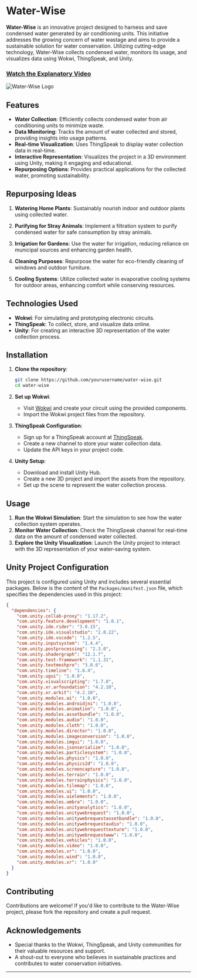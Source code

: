 # Water-Wise

**Water-Wise** is an innovative project designed to harness and save condensed water generated by air conditioning units. This initiative addresses the growing concern of water wastage and aims to provide a sustainable solution for water conservation. Utilizing cutting-edge technology, Water-Wise collects condensed water, monitors its usage, and visualizes data using Wokwi, ThingSpeak, and Unity.

### [Watch the Explanatory Video](https://drive.google.com/drive/folders/1MEBtjMRWi7La-pBMLBaFIpng1Bn89ht_?usp=drive_link)

![Water-Wise Logo](https://yourlogoimageurl.com/logo.png) <!-- Replace with your actual logo URL -->

## Features

- **Water Collection**: Efficiently collects condensed water from air conditioning units to minimize waste.
- **Data Monitoring**: Tracks the amount of water collected and stored, providing insights into usage patterns.
- **Real-time Visualization**: Uses ThingSpeak to display water collection data in real-time.
- **Interactive Representation**: Visualizes the project in a 3D environment using Unity, making it engaging and educational.
- **Repurposing Options**: Provides practical applications for the collected water, promoting sustainability.

## Repurposing Ideas

1. **Watering Home Plants**: Sustainably nourish indoor and outdoor plants using collected water.
  
2. **Purifying for Stray Animals**: Implement a filtration system to purify condensed water for safe consumption by stray animals.
  
3. **Irrigation for Gardens**: Use the water for irrigation, reducing reliance on municipal sources and enhancing garden health.
  
4. **Cleaning Purposes**: Repurpose the water for eco-friendly cleaning of windows and outdoor furniture.
  
5. **Cooling Systems**: Utilize collected water in evaporative cooling systems for outdoor areas, enhancing comfort while conserving resources.

## Technologies Used

- **Wokwi**: For simulating and prototyping electronic circuits.
- **ThingSpeak**: To collect, store, and visualize data online.
- **Unity**: For creating an interactive 3D representation of the water collection process.

## Installation

1. **Clone the repository**:
   ```bash
   git clone https://github.com/yourusername/water-wise.git
   cd water-wise
   ```

2. **Set up Wokwi**:
   - Visit [Wokwi](https://wokwi.com/) and create your circuit using the provided components.
   - Import the Wokwi project files from the repository.

3. **ThingSpeak Configuration**:
   - Sign up for a ThingSpeak account at [ThingSpeak](https://thingspeak.com/).
   - Create a new channel to store your water collection data.
   - Update the API keys in your project code.

4. **Unity Setup**:
   - Download and install Unity Hub.
   - Create a new 3D project and import the assets from the repository.
   - Set up the scene to represent the water collection process.

## Usage

1. **Run the Wokwi Simulation**: Start the simulation to see how the water collection system operates.
2. **Monitor Water Collection**: Check the ThingSpeak channel for real-time data on the amount of condensed water collected.
3. **Explore the Unity Visualization**: Launch the Unity project to interact with the 3D representation of your water-saving system.

## Unity Project Configuration

This project is configured using Unity and includes several essential packages. Below is the content of the `Packages/manifest.json` file, which specifies the dependencies used in this project:

```json
{
  "dependencies": {
    "com.unity.collab-proxy": "1.17.2",
    "com.unity.feature.development": "1.0.1",
    "com.unity.ide.rider": "3.0.15",
    "com.unity.ide.visualstudio": "2.0.22",
    "com.unity.ide.vscode": "1.2.5",
    "com.unity.inputsystem": "1.4.4",
    "com.unity.postprocessing": "2.3.0",
    "com.unity.shadergraph": "12.1.7",
    "com.unity.test-framework": "1.1.31",
    "com.unity.textmeshpro": "3.0.6",
    "com.unity.timeline": "1.6.4",
    "com.unity.ugui": "1.0.0",
    "com.unity.visualscripting": "1.7.8",
    "com.unity.xr.arfoundation": "4.2.10",
    "com.unity.xr.arkit": "4.2.10",
    "com.unity.modules.ai": "1.0.0",
    "com.unity.modules.androidjni": "1.0.0",
    "com.unity.modules.animation": "1.0.0",
    "com.unity.modules.assetbundle": "1.0.0",
    "com.unity.modules.audio": "1.0.0",
    "com.unity.modules.cloth": "1.0.0",
    "com.unity.modules.director": "1.0.0",
    "com.unity.modules.imageconversion": "1.0.0",
    "com.unity.modules.imgui": "1.0.0",
    "com.unity.modules.jsonserialize": "1.0.0",
    "com.unity.modules.particlesystem": "1.0.0",
    "com.unity.modules.physics": "1.0.0",
    "com.unity.modules.physics2d": "1.0.0",
    "com.unity.modules.screencapture": "1.0.0",
    "com.unity.modules.terrain": "1.0.0",
    "com.unity.modules.terrainphysics": "1.0.0",
    "com.unity.modules.tilemap": "1.0.0",
    "com.unity.modules.ui": "1.0.0",
    "com.unity.modules.uielements": "1.0.0",
    "com.unity.modules.umbra": "1.0.0",
    "com.unity.modules.unityanalytics": "1.0.0",
    "com.unity.modules.unitywebrequest": "1.0.0",
    "com.unity.modules.unitywebrequestassetbundle": "1.0.0",
    "com.unity.modules.unitywebrequestaudio": "1.0.0",
    "com.unity.modules.unitywebrequesttexture": "1.0.0",
    "com.unity.modules.unitywebrequestwww": "1.0.0",
    "com.unity.modules.vehicles": "1.0.0",
    "com.unity.modules.video": "1.0.0",
    "com.unity.modules.vr": "1.0.0",
    "com.unity.modules.wind": "1.0.0",
    "com.unity.modules.xr": "1.0.0"
  }
}
```

## Contributing

Contributions are welcome! If you'd like to contribute to the Water-Wise project, please fork the repository and create a pull request.

## Acknowledgements

- Special thanks to the Wokwi, ThingSpeak, and Unity communities for their valuable resources and support.
- A shout-out to everyone who believes in sustainable practices and contributes to water conservation initiatives.


---




